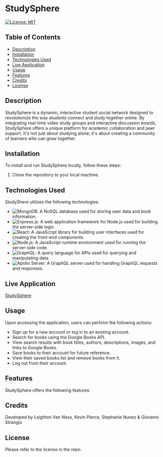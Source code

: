 # StudySphere

[![License: MIT](https://img.shields.io/badge/License-MIT-yellow.svg)](https://opensource.org/licenses/MIT)

## Table of Contents
* [Description](#description)
* [Installation](#installation)
* [Technologies Used](#technologies-used)
* [Live Application](#live-application)
* [Usage](#usage)
* [Features](#features)
* [Credits](#credits)
* [License](#license)

## Description

StudySphere is a dynamic, interactive student social network designed to revolutionize the way students connect and study together online. By integrating real-time video study groups and interactive discussion boards, StudySphere offers a unique platform for academic collaboration and peer support. It's not just about studying alone; it's about creating a community of learners who can grow together.

## Installation

To install and run StudySphere locally, follow these steps:

1. Clone the repository to your local machine.


## Technologies Used

StudyShere utilizes the following technologies:

- ![MongoDB](https://img.shields.io/badge/MongoDB-47A248?style=for-the-badge&logo=mongodb&logoColor=white): A NoSQL database used for storing user data and book information.
- ![Express.js](https://img.shields.io/badge/Express.js-%23404d59.svg?style=for-the-badge&logo=express&logoColor=%2361DAFB): A web application framework for Node.js used for building the server-side logic.
- ![React](https://img.shields.io/badge/React-%2320232a.svg?style=for-the-badge&logo=react&logoColor=%2361DAFB): A JavaScript library for building user interfaces used for creating the front-end components.
- ![Node.js](https://img.shields.io/badge/Node.js-43853D?style=for-the-badge&logo=node.js&logoColor=white): A JavaScript runtime environment used for running the server-side code.
- ![GraphQL](https://img.shields.io/badge/GraphQL-E10098?style=for-the-badge&logo=graphql&logoColor=white): A query language for APIs used for querying and manipulating data.
- ![Apollo Server](https://img.shields.io/badge/Apollo_Server-311C87?style=for-the-badge&logo=apollo-server&logoColor=white): A GraphQL server used for handling GraphQL requests and responses.


## Live Application

[StudySphere](https://study-sphere.net)

## Usage

Upon accessing the application, users can perform the following actions:

- Sign up for a new account or log in to an existing account.
- Search for books using the Google Books API.
- View search results with book titles, authors, descriptions, images, and links to Google Books.
- Save books to their account for future reference.
- View their saved books list and remove books from it.
- Log out from their account.

## Features

StudySphere offers the following features:

## Credits

Developed by Leighton Van Ness, Kevin Pierce, Stephanie Nunez & Giovanni Strangio

## License

Please refer to the license in the repo.

